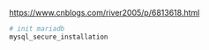 https://www.cnblogs.com/river2005/p/6813618.html
```sh
# init mariadb
mysql_secure_installation
```
